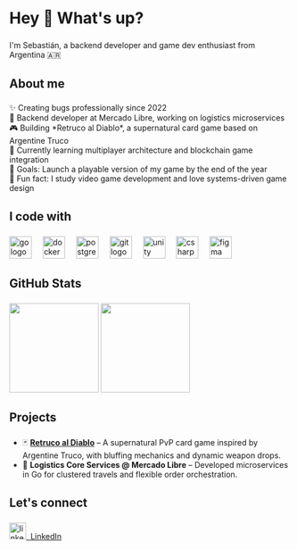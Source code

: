 <h1 align="left">Hey 👋 What's up?</h1>

###

<p align="left">I'm Sebastián, a backend developer and game dev enthusiast from Argentina 🇦🇷</p>

###

<h2 align="left">About me</h2>

###

<p align="left">
✨ Creating bugs professionally since 2022<br>
💼 Backend developer at Mercado Libre, working on logistics microservices<br>
🎮 Building *Retruco al Diablo*, a supernatural card game based on Argentine Truco<br>
🧠 Currently learning multiplayer architecture and blockchain game integration<br>
🎯 Goals: Launch a playable version of my game by the end of the year<br>
🎲 Fun fact: I study video game development and love systems-driven game design
</p>

###

<h2 align="left">I code with</h2>

###

<div align="left">
  <img src="https://cdn.jsdelivr.net/gh/devicons/devicon/icons/go/go-original.svg" height="40" alt="go logo" />
  <img width="12" />
  <img src="https://cdn.jsdelivr.net/gh/devicons/devicon/icons/docker/docker-original.svg" height="40" alt="docker logo" />
  <img width="12" />
  <img src="https://cdn.jsdelivr.net/gh/devicons/devicon/icons/postgresql/postgresql-original.svg" height="40" alt="postgresql logo" />
  <img width="12" />
  <img src="https://cdn.jsdelivr.net/gh/devicons/devicon/icons/git/git-original.svg" height="40" alt="git logo" />
  <img width="12" />
  <img src="https://cdn.jsdelivr.net/gh/devicons/devicon/icons/unity/unity-original.svg" height="40" alt="unity logo" />
  <img width="12" />
  <img src="https://cdn.jsdelivr.net/gh/devicons/devicon/icons/csharp/csharp-original.svg" height="40" alt="csharp logo" />
  <img width="12" />
  <img src="https://cdn.jsdelivr.net/gh/devicons/devicon/icons/figma/figma-original.svg" height="40" alt="figma logo" />
</div>

###

<h2 align="left">GitHub Stats</h2>

###

<p align="left">
  <img src="https://github-readme-stats.vercel.app/api?username=SebastianLuser&show_icons=true&theme=tokyonight" height="160" />
  <img src="https://github-readme-stats.vercel.app/api/top-langs/?username=SebastianLuser&layout=compact&theme=tokyonight" height="160" />
</p>

###

<h2 align="left">Projects</h2>

###

- 🃏 [**Retruco al Diablo**](https://github.com/SebastianLuser/RetrucoAlDiablo) – A supernatural PvP card game inspired by Argentine Truco, with bluffing mechanics and dynamic weapon drops.
- 🚚 **Logistics Core Services @ Mercado Libre** – Developed microservices in Go for clustered travels and flexible order orchestration.

###

<h2 align="left">Let's connect</h2>

###

<p align="left">
  <a href="https://www.linkedin.com/in/sebastianluser/" target="_blank">
    <img src="https://cdn.jsdelivr.net/gh/devicons/devicon/icons/linkedin/linkedin-original.svg" height="30" alt="linkedin logo" />
    &nbsp;LinkedIn
  </a>
</p>
